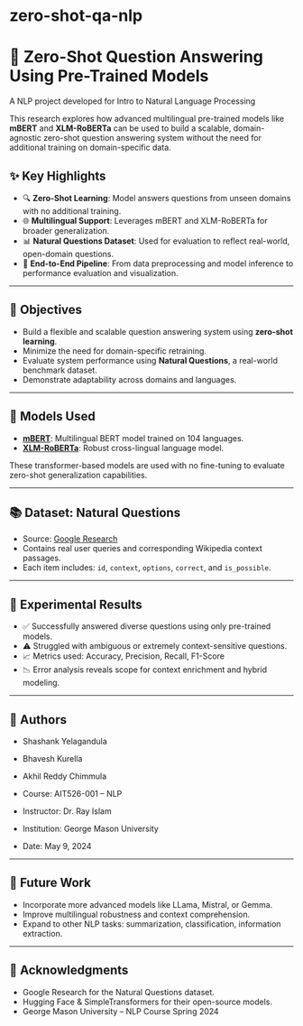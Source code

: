 # zero-shot-qa-nlp

# 🧠 Zero-Shot Question Answering Using Pre-Trained Models

A  NLP project developed for Intro to Natural Language Processing

This research explores how advanced multilingual pre-trained models like **mBERT** and **XLM-RoBERTa** can be used to build a scalable, domain-agnostic zero-shot question answering system without the need for additional training on domain-specific data.

## ✨ Key Highlights

- 🔍 **Zero-Shot Learning**: Model answers questions from unseen domains with no additional training.
- 🌐 **Multilingual Support**: Leverages mBERT and XLM-RoBERTa for broader generalization.
- 📊 **Natural Questions Dataset**: Used for evaluation to reflect real-world, open-domain questions.
- 🔧 **End-to-End Pipeline**: From data preprocessing and model inference to performance evaluation and visualization.

---

## 📌 Objectives

- Build a flexible and scalable question answering system using **zero-shot learning**.
- Minimize the need for domain-specific retraining.
- Evaluate system performance using **Natural Questions**, a real-world benchmark dataset.
- Demonstrate adaptability across domains and languages.

---

## 🧠 Models Used

- [**mBERT**](https://arxiv.org/abs/1810.04805): Multilingual BERT model trained on 104 languages.
- [**XLM-RoBERTa**](https://arxiv.org/abs/1911.02116): Robust cross-lingual language model.

These transformer-based models are used with no fine-tuning to evaluate zero-shot generalization capabilities.

---

## 📚 Dataset: Natural Questions

- Source: [Google Research](https://ai.google.com/research/NaturalQuestions)
- Contains real user queries and corresponding Wikipedia context passages.
- Each item includes: `id`, `context`, `options`, `correct`, and `is_possible`.

---

## 🧪 Experimental Results

- ✅ Successfully answered diverse questions using only pre-trained models.
- ⚠️ Struggled with ambiguous or extremely context-sensitive questions.
- 📈 Metrics used: Accuracy, Precision, Recall, F1-Score
- 📉 Error analysis reveals scope for context enrichment and hybrid modeling.

---

## 👥 Authors

- Shashank Yelagandula
- Bhavesh Kurella
- Akhil Reddy Chimmula

- Course: AIT526-001 – NLP
- Instructor: Dr. Ray Islam
- Institution: George Mason University
- Date: May 9, 2024
---

## 🔮 Future Work

- Incorporate more advanced models like LLama, Mistral, or Gemma.
- Improve multilingual robustness and context comprehension.
- Expand to other NLP tasks: summarization, classification, information extraction.

---
## 🙌 Acknowledgments

- Google Research for the Natural Questions dataset.
- Hugging Face & SimpleTransformers for their open-source models.
- George Mason University – NLP Course Spring 2024

